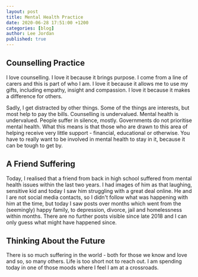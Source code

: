```yaml
---
layout: post
title: Mental Health Practice
date: 2020-06-28 17:51:00 +1200
categories: [blog]
author: Lee Jordan
published: true
---
```


<h2>Counselling Practice</h2>

<p>I love counselling. I love it because it brings purpose. I come from a line of carers and this is part of who I am. I love it because it allows me to use my gifts, including empathy, insight and compassion. I love it because it makes a difference for others.</p>

<p>Sadly, I get distracted by other things. Some of the things are interests, but most help to pay the bills. Counselling is undervalued. Mental health is undervalued. People suffer in silence, mostly. Governments do not prioritise mental health. What this means is that those who are drawn to this area of helping receive very little support - financial, educational or otherwise. You have to really want to be involved in mental health to stay in it, because it can be tough to get by.</p>

<h2>A Friend Suffering</h2>

<p>Today, I realised that a friend from back in high school suffered from mental health issues within the last two years. I had images of him as that laughing, sensitive kid and today I saw him struggling with a great deal online. He and I are not social media contacts, so I didn't follow what was happening with him at the time, but today I saw posts over months which went from the (seemingly) happy family, to depression, divorce, jail and homelessness within months. There are no further posts visible since late 2018 and I can only guess what might have happened since.</p>

<h2>Thinking About the Future</h2>

<p>There is so much suffering in the world - both for those we know and love and so, so many others. Life is too short not to reach out. I am spending today in one of those moods where I feel I am at a crossroads.</p>